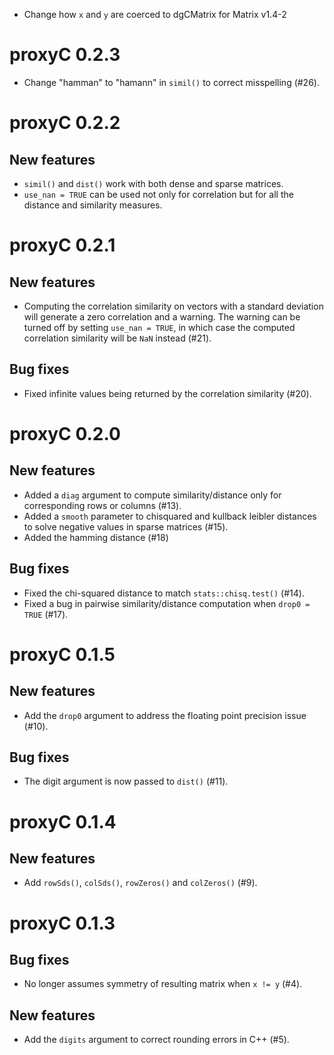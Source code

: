 - Change how `x` and `y` are coerced to dgCMatrix for Matrix v1.4-2

# proxyC 0.2.3

- Change "hamman" to "hamann" in `simil()` to correct misspelling (#26).

# proxyC 0.2.2

## New features
- `simil()` and `dist()` work with both dense and sparse matrices.
- `use_nan = TRUE` can be used not only for correlation but for all the distance 
  and similarity measures.

# proxyC 0.2.1

## New features
- Computing the correlation similarity on vectors with a standard deviation will 
  generate a zero correlation and a warning. The warning can be turned off by 
  setting `use_nan = TRUE`, in which case the computed correlation similarity 
  will be `NaN` instead (#21).

## Bug fixes
- Fixed infinite values being returned by the correlation similarity (#20).

# proxyC 0.2.0

## New features
- Added a `diag` argument to compute similarity/distance only for corresponding 
  rows or columns (#13).
- Added a `smooth` parameter to chisquared and kullback leibler distances to 
  solve negative values in sparse matrices (#15).
- Added the hamming distance (#18)

## Bug fixes
- Fixed the chi-squared distance to match `stats::chisq.test()` (#14).
- Fixed a bug in pairwise similarity/distance computation when `drop0 = TRUE` 
  (#17).

# proxyC 0.1.5

## New features
- Add the `drop0` argument to address the floating point precision issue (#10).

## Bug fixes
- The digit argument is now passed to `dist()` (#11).

# proxyC 0.1.4

## New features
- Add `rowSds()`, `colSds()`, `rowZeros()` and `colZeros()` (#9).

# proxyC 0.1.3

## Bug fixes
- No longer assumes symmetry of resulting matrix when `x != y` (#4).

## New features
- Add the `digits` argument to correct rounding errors in C++ (#5).
